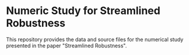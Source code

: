 # Numeric Study for Streamlined Robustness

This repository provides the data and source files for the numerical study presented in the paper "Streamlined Robustness". 
